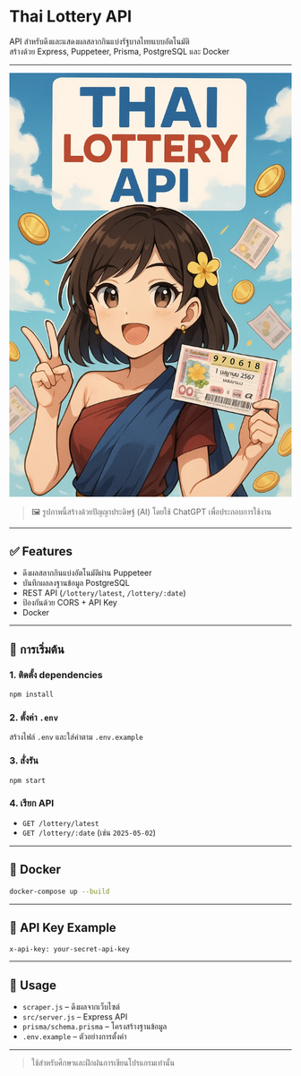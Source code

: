 # Thai Lottery API

API สำหรับดึงและแสดงผลสลากกินแบ่งรัฐบาลไทยแบบอัตโนมัติ  
สร้างด้วย Express, Puppeteer, Prisma, PostgreSQL และ Docker

---
![Preview](https://raw.githubusercontent.com/krantawan/thai-lottery-api/main/preview.png)
> 🖼️ รูปภาพนี้สร้างด้วยปัญญาประดิษฐ์ (AI) โดยใช้ ChatGPT เพื่อประกอบการใช้งาน
---
## ✅ Features
- ดึงผลสลากกินแบ่งอัตโนมัติผ่าน Puppeteer
- บันทึกผลลงฐานข้อมูล PostgreSQL
- REST API (`/lottery/latest`, `/lottery/:date`)
- ป้องกันด้วย CORS + API Key
- Docker

---

## 🚀 การเริ่มต้น

### 1. ติดตั้ง dependencies
```bash
npm install
```

### 2. ตั้งค่า `.env`
สร้างไฟล์ `.env` และใส่ค่าตาม `.env.example`

### 3. สั่งรัน
```bash
npm start
```

### 4. เรียก API
- `GET /lottery/latest`
- `GET /lottery/:date` (เช่น `2025-05-02`)

---

## 🐳 Docker
```bash
docker-compose up --build
```

---

## 🔐 API Key Example
```
x-api-key: your-secret-api-key
```

---

## 📂 Usage
- `scraper.js` – ดึงผลจากเว็บไซต์
- `src/server.js` – Express API
- `prisma/schema.prisma` – โครงสร้างฐานข้อมูล
- `.env.example` – ตัวอย่างการตั้งค่า

---
> ใช้สำหรับศึกษาและฝึกฝนการเขียนโปรแกรมเท่านั้น
